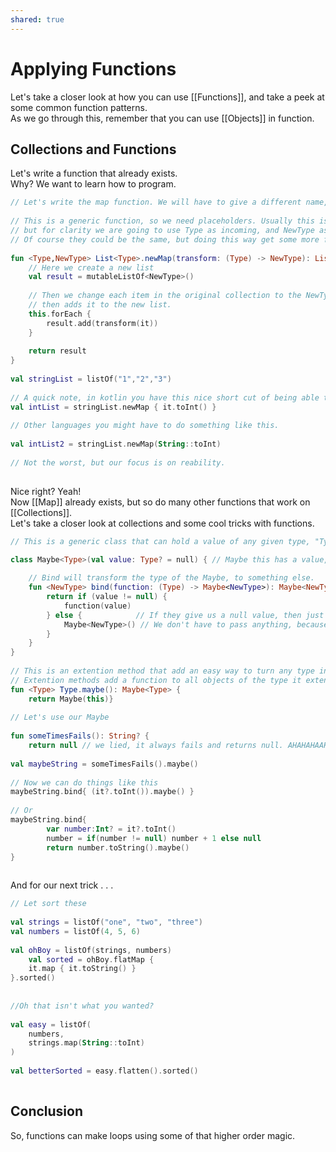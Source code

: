 ```yaml
---
shared: true
---
```


# Applying Functions  
  
Let's take a closer look at how you can use [[Functions]], and take a peek at some common function patterns.  
As we go through this, remember that you can use [[Objects]] in function.  
  
## Collections and Functions  
  
Let's write a function that already exists.  
Why? We want to learn how to program.  
  
```Kotlin  
// Let's write the map function. We will have to give a different name, so let's call it newMap  
  
// This is a generic function, so we need placeholders. Usually this is a single letter  
// but for clarity we are going to use Type as incoming, and NewType as the outgoing.  
// Of course they could be the same, but doing this way get some more flexiblity  
  
fun <Type,NewType> List<Type>.newMap(transform: (Type) -> NewType): List<NewType> {  
    // Here we create a new list    
    val result = mutableListOf<NewType>()        
    
    // Then we change each item in the original collection to the NewType,  
    // then adds it to the new list.    
    this.forEach {
		result.add(transform(it))
	}
	    
	return result
}  
  
val stringList = listOf("1","2","3")  
  
// A quick note, in kotlin you have this nice short cut of being able to use a codeblock like this.  
val intList = stringList.newMap { it.toInt() }  
  
// Other languages you might have to do something like this.  
  
val intList2 = stringList.newMap(String::toInt)  
  
// Not the worst, but our focus is on reability.  
  
```  
  
Nice right? Yeah!  
Now [[Map]] already exists, but so do many other functions that work on [[Collections]].  
Let's take a closer look at collections and some cool tricks with functions.  
  
```Kotlin  
// This is a generic class that can hold a value of any given type, "Type", or null.

class Maybe<Type>(val value: Type? = null) { // Maybe this has a value, or maybe it is nul  
        
	// Bind will transform the type of the Maybe, to something else.  
    fun <NewType> bind(function: (Type) -> Maybe<NewType>): Maybe<NewType> {        // This could also just not change the type of the value if function does change its type 
	    return if (value != null) {            
		    function(value)
		} else {            // If they give us a null value, then just return a differently typed null.            
			Maybe<NewType>() // We don't have to pass anything, because null is the default value        
		}    
	}
}  
  
// This is an extention method that add an easy way to turn any type into a Maybe  
// Extention methods add a function to all objects of the type it extends.  
fun <Type> Type.maybe(): Maybe<Type> {  
    return Maybe(this)}  
  
// Let's use our Maybe  
  
fun someTimesFails(): String? {  
    return null // we lied, it always fails and returns null. AHAHAHAAHAHA!}  
  
val maybeString = someTimesFails().maybe()  
  
// Now we can do things like this  
maybeString.bind{ (it?.toInt()).maybe() }  
  
// Or  
maybeString.bind{  
        var number:Int? = it?.toInt()        
		number = if(number != null) number + 1 else null
        return number.toString().maybe()    
}  
  
```  
  
And for our next trick . . .  
  
````Kotlin  
// Let sort these  
  
val strings = listOf("one", "two", "three")  
val numbers = listOf(4, 5, 6)  
  
val ohBoy = listOf(strings, numbers)  
    val sorted = ohBoy.flatMap {   
    it.map { it.toString() }  
}.sorted()  
  
  
//Oh that isn't what you wanted?  
  
val easy = listOf(  
    numbers,
    strings.map(String::toInt)
)  
  
val betterSorted = easy.flatten().sorted()  
  
````  
  
## Conclusion  
  
So, functions can make loops using some of that higher order magic.

